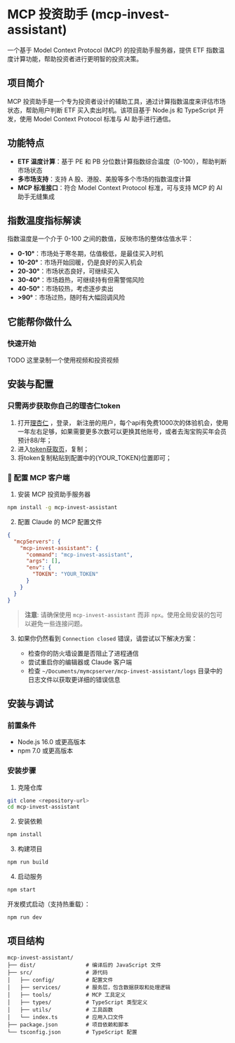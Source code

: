 # MCP 投资助手 (mcp-invest-assistant)

一个基于 Model Context Protocol (MCP) 的投资助手服务器，提供 ETF 指数温度计算功能，帮助投资者进行更明智的投资决策。

## 项目简介

MCP 投资助手是一个专为投资者设计的辅助工具，通过计算指数温度来评估市场状态，帮助用户判断 ETF 买入卖出时机。该项目基于 Node.js 和 TypeScript 开发，使用 Model Context Protocol 标准与 AI 助手进行通信。

## 功能特点

- **ETF 温度计算**：基于 PE 和 PB 分位数计算指数综合温度（0-100），帮助判断市场状态
- **多市场支持**：支持 A 股、港股、美股等多个市场的指数温度计算
- **MCP 标准接口**：符合 Model Context Protocol 标准，可与支持 MCP 的 AI 助手无缝集成

## 指数温度指标解读

指数温度是一个介于 0-100 之间的数值，反映市场的整体估值水平：

- **0-10°**：市场处于寒冬期，估值极低，是最佳买入时机
- **10-20°**：市场开始回暖，仍是良好的买入机会
- **20-30°**：市场状态良好，可继续买入
- **30-40°**：市场趋热，可继续持有但需警惕风险
- **40-50°**：市场较热，考虑逐步卖出
- **>90°**：市场过热，随时有大幅回调风险

## 它能帮你做什么
### 快速开始
TODO 这里录制一个使用视频和投资视频


## 安装与配置
### 只需两步获取你自己的理杏仁token

1. 打开[理杏仁](https://www.lixinger.com/) ，登录，
  新注册的用户，每个api有免费1000次的体验机会，使用一年左右足够，如果需要更多次数可以更换其他账号，或者去淘宝购买年会员预计88/年；
2. 进入[token获取页](https://www.lixinger.com/open/api/token)，复制；
3. 将token复制粘贴到配置中的{YOUR_TOKEN}位置即可；

###  🔧 配置 MCP 客户端

1. 安装 MCP 投资助手服务器

```bash
npm install -g mcp-invest-assistant
```

2. 配置 Claude 的 MCP 配置文件

```json
{
  "mcpServers": {
    "mcp-invest-assistant": {
      "command": "mcp-invest-assistant",
      "args": [],
      "env": {
        "TOKEN": "YOUR_TOKEN"
      }
    }
  }
}
```

> **注意**: 请确保使用 `mcp-invest-assistant` 而非 `npx`。使用全局安装的包可以避免一些连接问题。

3. 如果你仍然看到 `Connection closed` 错误，请尝试以下解决方案：

   - 检查你的防火墙设置是否阻止了进程通信
   - 尝试重启你的编辑器或 Claude 客户端
   - 检查 `~/Documents/mymcpserver/mcp-invest-assistant/logs` 目录中的日志文件以获取更详细的错误信息


## 安装与调试

### 前置条件

- Node.js 16.0 或更高版本
- npm 7.0 或更高版本

### 安装步骤

1. 克隆仓库
```bash
git clone <repository-url>
cd mcp-invest-assistant
```

2. 安装依赖
```bash
npm install
```

3. 构建项目
```bash
npm run build
```

4. 启动服务
```bash
npm start
```

开发模式启动（支持热重载）：
```bash
npm run dev
```

## 项目结构

```
mcp-invest-assistant/
├── dist/                # 编译后的 JavaScript 文件
├── src/                 # 源代码
│   ├── config/          # 配置文件
│   ├── services/        # 服务层，包含数据获取和处理逻辑
│   ├── tools/           # MCP 工具定义
│   ├── types/           # TypeScript 类型定义
│   ├── utils/           # 工具函数
│   └── index.ts         # 应用入口文件
├── package.json         # 项目依赖和脚本
└── tsconfig.json        # TypeScript 配置
```

